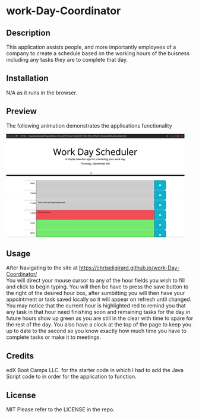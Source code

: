 # work-Day-Coordinator

## Description

This application assists people, and more importantly employees of a company to create a schedule based on the working hours of the buisness including any tasks they are to complete that day.

## Installation

N/A as it runs in the browser.

## Preview
The following animation demonstrates the applications functionality

![The Work Day Coordinator's Scheduler allows users to plan there workday out and set deadlines with colorful highlights to keep users on task and motivated.](./Assets/Images/05-third-party-apis-homework-demo.gif)

## Usage

After Navigating to the site at 
https://chriseligirard.github.io/work-Day-Coordinator/   
You will direct your mouse cursor to any of the hour fields you wish to fill and click to begin typing. You will then be have to press the save button to the right of the desired hour box, after sumbitting you will then have your appointment or task saved locally so it will appear on refresh until changed. You may notice that the current hour is highlighted red to remind you that any task in that hour need finishing soon and remaining tasks for the day in future hours show up green as you are still in the clear with time to spare for the rest of the day. You also have a clock at the top of the page to keep you up to date to the second so you know exactly how much time you have to complete tasks or make it to meetings.

## Credits

edX Boot Camps LLC. for the starter code in which I had to add the Java Script code to in order for the application to function.

## License

MIT
Please refer to the LICENSE in the repo.
